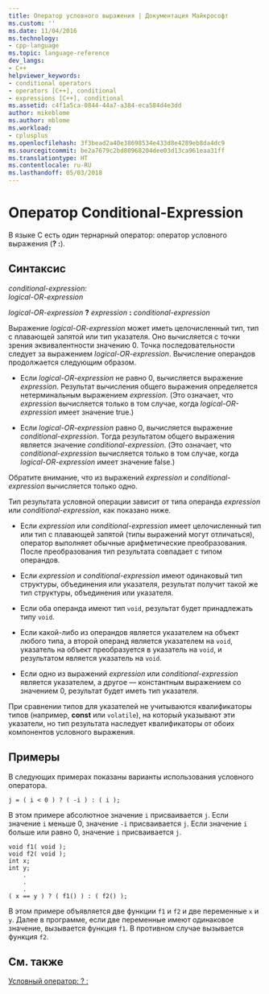 ```yaml
---
title: Оператор условного выражения | Документация Майкрософт
ms.custom: ''
ms.date: 11/04/2016
ms.technology:
- cpp-language
ms.topic: language-reference
dev_langs:
- C++
helpviewer_keywords:
- conditional operators
- operators [C++], conditional
- expressions [C++], conditional
ms.assetid: c4f1a5ca-0844-44a7-a384-eca584d4e3dd
author: mikeblome
ms.author: mblome
ms.workload:
- cplusplus
ms.openlocfilehash: 3f3bead2a40e38698534e433d8e4289eb8da4dc9
ms.sourcegitcommit: be2a7679c2bd80968204dee03d13ca961eaa31ff
ms.translationtype: HT
ms.contentlocale: ru-RU
ms.lasthandoff: 05/03/2018
---
```

# <a name="conditional-expression-operator"></a>Оператор Conditional-Expression
В языке C есть один тернарный оператор: оператор условного выражения (**? :**).  
  
## <a name="syntax"></a>Синтаксис  
 *conditional-expression*:  
 *logical-OR-expression*  
  
 *logical-OR-expression* **?**   *expression*  **:**  *conditional-expression*  
  
 Выражение *logical-OR-expression* может иметь целочисленный тип, тип с плавающей запятой или тип указателя. Оно вычисляется с точки зрения эквивалентности значению 0. Точка последовательности следует за выражением *logical-OR-expression*. Вычисление операндов продолжается следующим образом.  
  
-   Если *logical-OR-expression* не равно 0, вычисляется выражение *expression*. Результат вычисления общего выражения определяется нетерминальным выражением *expression*. (Это означает, что *expression* вычисляется только в том случае, когда *logical-OR-expression* имеет значение true.)  
  
-   Если *logical-OR-expression* равно 0, вычисляется выражение *conditional-expression*. Тогда результатом общего выражения является значение *conditional-expression*. (Это означает, что *conditional-expression* вычисляется только в том случае, когда *logical-OR-expression* имеет значение false.)  
  
 Обратите внимание, что из выражений *expression* и *conditional-expression* вычисляется только одно.  
  
 Тип результата условной операции зависит от типа операнда *expression* или *conditional-expression*, как показано ниже.  
  
-   Если *expression* или *conditional-expression* имеет целочисленный тип или тип с плавающей запятой (типы выражений могут отличаться), оператор выполняет обычные арифметические преобразования. После преобразования тип результата совпадает с типом операндов.  
  
-   Если *expression* и *conditional-expression* имеют одинаковый тип структуры, объединения или указателя, результат получит такой же тип структуры, объединения или указателя.  
  
-   Если оба операнда имеют тип `void`, результат будет принадлежать типу `void`.  
  
-   Если какой-либо из операндов является указателем на объект любого типа, а второй операнд является указателем на `void`, указатель на объект преобразуется в указатель на `void`, и результатом является указатель на `void`.  
  
-   Если одно из выражений *expression* или *conditional-expression* является указателем, а другое — константным выражением со значением 0, результат будет иметь тип указателя.  
  
 При сравнении типов для указателей не учитываются квалификаторы типов (например, **const** или `volatile`), на который указывают эти указатели, но тип результата наследует квалификаторы от обоих компонентов условного выражения.  
  
## <a name="examples"></a>Примеры  
 В следующих примерах показаны варианты использования условного оператора.  
  
```  
j = ( i < 0 ) ? ( -i ) : ( i );  
```  
  
 В этом примере абсолютное значение `i` присваивается `j`. Если значение `i` меньше 0, значение `-i` присваивается `j`. Если значение `i` больше или равно 0, значение `i` присваивается `j`.  
  
```  
void f1( void );  
void f2( void );  
int x;  
int y;  
    .  
    .  
    .  
( x == y ) ? ( f1() ) : ( f2() );  
```  
  
 В этом примере объявляется две функции `f1` и `f2` и две переменные `x` и `y`. Далее в программе, если две переменные имеют одинаковое значение, вызывается функция `f1`. В противном случае вызывается функция `f2`.  
  
## <a name="see-also"></a>См. также  
 [Условный оператор: ? :](../cpp/conditional-operator-q.md)